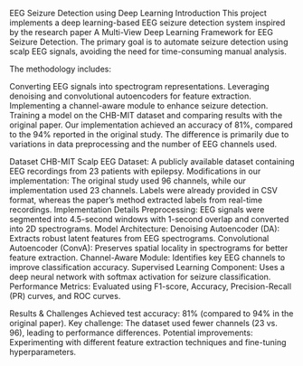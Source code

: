 EEG Seizure Detection using Deep Learning
Introduction
This project implements a deep learning-based EEG seizure detection system inspired by the research paper A Multi-View Deep Learning Framework for EEG Seizure Detection. The primary goal is to automate seizure detection using scalp EEG signals, avoiding the need for time-consuming manual analysis.

The methodology includes:

Converting EEG signals into spectrogram representations.
Leveraging denoising and convolutional autoencoders for feature extraction.
Implementing a channel-aware module to enhance seizure detection.
Training a model on the CHB-MIT dataset and comparing results with the original paper.
Our implementation achieved an accuracy of 81%, compared to the 94% reported in the original study. The difference is primarily due to variations in data preprocessing and the number of EEG channels used.

Dataset
CHB-MIT Scalp EEG Dataset: A publicly available dataset containing EEG recordings from 23 patients with epilepsy.
Modifications in our implementation:
The original study used 96 channels, while our implementation used 23 channels.
Labels were already provided in CSV format, whereas the paper’s method extracted labels from real-time recordings.
Implementation Details
Preprocessing: EEG signals were segmented into 4.5-second windows with 1-second overlap and converted into 2D spectrograms.
Model Architecture:
Denoising Autoencoder (DA): Extracts robust latent features from EEG spectrograms.
Convolutional Autoencoder (ConvA): Preserves spatial locality in spectrograms for better feature extraction.
Channel-Aware Module: Identifies key EEG channels to improve classification accuracy.
Supervised Learning Component: Uses a deep neural network with softmax activation for seizure classification.
Performance Metrics: Evaluated using F1-score, Accuracy, Precision-Recall (PR) curves, and ROC curves.

Results & Challenges
Achieved test accuracy: 81% (compared to 94% in the original paper).
Key challenge: The dataset used fewer channels (23 vs. 96), leading to performance differences.
Potential improvements: Experimenting with different feature extraction techniques and fine-tuning hyperparameters.
